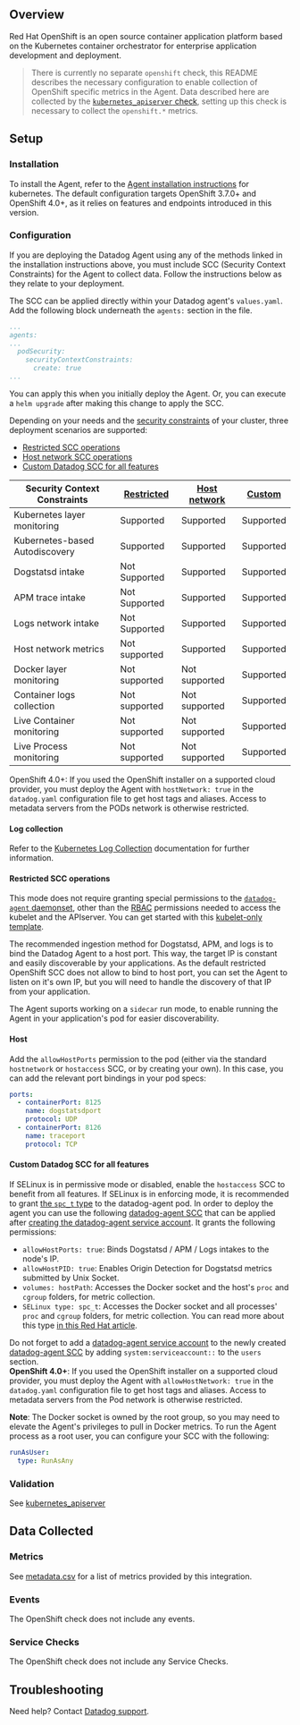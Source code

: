 ## Overview

Red Hat OpenShift is an open source container application platform based on the Kubernetes container orchestrator for enterprise application development and deployment.

> There is currently no separate `openshift` check, this README describes the necessary configuration to enable collection of OpenShift specific metrics in the Agent. Data described here are collected by the [`kubernetes_apiserver` check][1], setting up this check is necessary to collect the `openshift.*` metrics.

## Setup

### Installation

To install the Agent, refer to the [Agent installation instructions][2] for kubernetes. The default configuration targets OpenShift 3.7.0+ and OpenShift 4.0+, as it relies on features and endpoints introduced in this version.

### Configuration


If you are deploying the Datadog Agent using any of the methods linked in the installation instructions above, you must include SCC (Security Context Constraints) for the Agent to collect data. Follow the instructions below as they relate to your deployment. 

<!-- xxx tabs xxx -->
<!-- xxx tab "Helm" xxx -->

The SCC can be applied directly within your Datadog agent's `values.yaml`. Add the following block underneath the `agents:` section in the file. 

```yaml
...
agents:
...
  podSecurity:
    securityContextConstraints:
      create: true
...
```

You can apply this when you initially deploy the Agent. Or, you can execute a `helm upgrade` after making this change to apply the SCC. 

<!-- xxz tab xxx -->
<!-- xxx tab "Daemonset" xxx -->

Depending on your needs and the [security constraints][3] of your cluster, three deployment scenarios are supported:

- [Restricted SCC operations](#restricted-scc-operations)
- [Host network SCC operations](#host)
- [Custom Datadog SCC for all features](#custom-datadog-scc-for-all-features)

| Security Context Constraints   | [Restricted](#restricted-scc-operations) | [Host network](#host) | [Custom](#custom-datadog-scc-for-all-features) |
|--------------------------------|------------------------------------------|-----------------------|------------------------------------------------|
| Kubernetes layer monitoring    | Supported                                | Supported                     | Supported                                             |
| Kubernetes-based Autodiscovery | Supported                                | Supported                     | Supported                                             |
| Dogstatsd intake               | Not Supported                            | Supported                     | Supported                                             |
| APM trace intake               | Not Supported                            | Supported                     | Supported                                             |
| Logs network intake            | Not Supported                            | Supported                     | Supported                                             |
| Host network metrics           | Not supported                            | Supported                     | Supported                                             |
| Docker layer monitoring        | Not supported                            | Not supported                     | Supported                                             |
| Container logs collection      | Not supported                            | Not supported                     | Supported                                             |
| Live Container monitoring      | Not supported                            | Not supported                     | Supported                                             |
| Live Process monitoring        | Not supported                            | Not supported                     | Supported                                             |

<div class="alert alert-warning">
<bold>OpenShift 4.0+</bold>: If you used the OpenShift installer on a supported cloud provider, you must deploy the Agent with <code>hostNetwork: true</code> in the <code>datadog.yaml</code> configuration file to get host tags and aliases. Access to metadata servers from the PODs network is otherwise restricted.
</div>

[3]: https://docs.openshift.com/enterprise/3.0/admin_guide/manage_scc.html
<!-- xxz tab xxx -->
<!-- xxz tabs xxx --> 

#### Log collection

Refer to the [Kubernetes Log Collection][12] documentation for further information.

#### Restricted SCC operations

This mode does not require granting special permissions to the [`datadog-agent` daemonset][4], other than the [RBAC][5] permissions needed to access the kubelet and the APIserver. You can get started with this [kubelet-only template][6].

The recommended ingestion method for Dogstatsd, APM, and logs is to bind the Datadog Agent to a host port. This way, the target IP is constant and easily discoverable by your applications. As the default restricted OpenShift SCC does not allow to bind to host port, you can set the Agent to listen on it's own IP, but you will need to handle the discovery of that IP from your application.

The Agent suports working on a `sidecar` run mode, to enable running the Agent in your application's pod for easier discoverability.

#### Host

Add the `allowHostPorts` permission to the pod (either via the standard `hostnetwork` or `hostaccess` SCC, or by creating your own). In this case, you can add the relevant port bindings in your pod specs:

```yaml
ports:
  - containerPort: 8125
    name: dogstatsdport
    protocol: UDP
  - containerPort: 8126
    name: traceport
    protocol: TCP
```

#### Custom Datadog SCC for all features

If SELinux is in permissive mode or disabled, enable the `hostaccess` SCC to benefit from all features.
If SELinux is in enforcing mode, it is recommended to grant [the `spc_t` type][7] to the datadog-agent pod. In order to deploy the agent you can use the following [datadog-agent SCC][8] that can be applied after [creating the datadog-agent service account][5]. It grants the following permissions:

- `allowHostPorts: true`: Binds Dogstatsd / APM / Logs intakes to the node's IP.
- `allowHostPID: true`: Enables Origin Detection for Dogstatsd metrics submitted by Unix Socket.
- `volumes: hostPath`: Accesses the Docker socket and the host's `proc` and `cgroup` folders, for metric collection.
- `SELinux type: spc_t`: Accesses the Docker socket and all processes' `proc` and `cgroup` folders, for metric collection. You can read more about this type [in this Red Hat article][7].

<div class="alert alert-info">
Do not forget to add a <a href="https://docs.datadoghq.com/agent/kubernetes/daemonset_setup/?tab=k8sfile#configure-rbac-permissions">datadog-agent service account</a> to the newly created <a href="https://github.com/DataDog/datadog-agent/blob/master/Dockerfiles/manifests/openshift/scc.yaml">datadog-agent SCC</a> by adding <code>system:serviceaccount:<datadog-agent namespace>:<datadog-agent service account name></code> to the <code>users</code> section.
</div>

<div class="alert alert-warning">
<b>OpenShift 4.0+</b>: If you used the OpenShift installer on a supported cloud provider, you must deploy the Agent with <code>allowHostNetwork: true</code> in the <code>datadog.yaml</code> configuration file to get host tags and aliases. Access to metadata servers from the Pod network is otherwise restricted.
</div>

**Note**: The Docker socket is owned by the root group, so you may need to elevate the Agent's privileges to pull in Docker metrics. To run the Agent process as a root user, you can configure your SCC with the following:

```yaml
runAsUser:
  type: RunAsAny
```

### Validation

See [kubernetes_apiserver][1]

## Data Collected

### Metrics

See [metadata.csv][10] for a list of metrics provided by this integration.

### Events

The OpenShift check does not include any events.

### Service Checks

The OpenShift check does not include any Service Checks.

## Troubleshooting

Need help? Contact [Datadog support][11].

[1]: https://github.com/DataDog/datadog-agent/blob/master/cmd/agent/dist/conf.d/kubernetes_apiserver.d/conf.yaml.example
[2]: https://docs.datadoghq.com/agent/kubernetes/
[4]: https://docs.datadoghq.com/agent/kubernetes/daemonset_setup/
[5]: https://docs.datadoghq.com/agent/kubernetes/daemonset_setup/?tab=k8sfile#configure-rbac-permissions
[6]: https://github.com/DataDog/datadog-agent/blob/master/Dockerfiles/manifests/agent-kubelet-only.yaml
[7]: https://developers.redhat.com/blog/2014/11/06/introducing-a-super-privileged-container-concept
[8]: https://github.com/DataDog/datadog-agent/blob/master/Dockerfiles/manifests/openshift/scc.yaml
[9]: https://docs.datadoghq.com/agent/guide/agent-commands/#agent-status-and-information
[10]: https://github.com/DataDog/integrations-core/blob/master/openshift/metadata.csv
[11]: https://docs.datadoghq.com/help/
[12]: https://docs.datadoghq.com/agent/kubernetes/daemonset_setup/#log-collection
